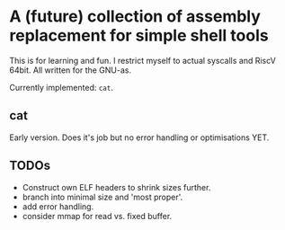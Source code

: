 # A (future) collection of assembly replacement for simple shell tools

This is for learning and fun. I restrict myself to actual syscalls and RiscV 64bit.
All written for the GNU-as.

Currently implemented: `cat`.

## cat

Early version. Does it's job but no error handling or optimisations YET.

## TODOs

- Construct own ELF headers to shrink sizes further.
- branch into minimal size and 'most proper'.
- add error handling.
- consider mmap for read vs. fixed buffer.
